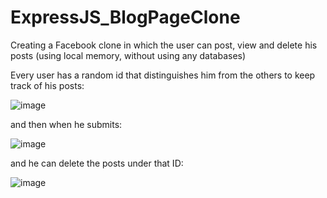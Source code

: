 # ExpressJS_BlogPageClone
Creating a Facebook clone in which the user can post, view and delete his posts (using local memory, without using any databases)

Every user has a random id that distinguishes him from the others to keep track of his posts:

![image](https://github.com/AHMAD-KING/ExpressJS_BlogPageClone/assets/54283555/3e25dcf6-2ce2-4d68-896e-dd4805c0961e)

and then when he submits:

![image](https://github.com/AHMAD-KING/ExpressJS_BlogPageClone/assets/54283555/3459b3ef-046d-4091-a8c5-d5ee3ea33344)

and he can delete the posts under that ID:

![image](https://github.com/AHMAD-KING/ExpressJS_BlogPageClone/assets/54283555/a483f1f1-530e-48c1-8c8a-02292952e3e9)

